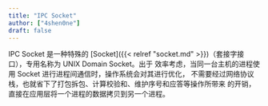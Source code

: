 ```yaml
---
title: "IPC Socket"
author: ["4shen0ne"]
draft: false
---
```


IPC Socket 是一种特殊的 [Socket]({{< relref "socket.md" >}})（套接字接口），专用名称为 UNIX Domain Socket。出于
效率考虑，当同一台主机的进程使用 Socket 进行进程间通信时，操作系统会对其进行优化，
不需要经过网络协议栈，也就省下了打包拆包、计算校验和、维护序号和应答等操作所带来
的开销，直接在应用层将一个进程的数据拷贝到另一个进程。
